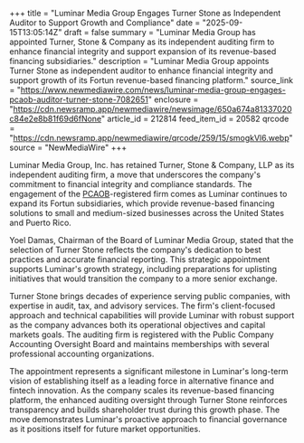 +++
title = "Luminar Media Group Engages Turner Stone as Independent Auditor to Support Growth and Compliance"
date = "2025-09-15T13:05:14Z"
draft = false
summary = "Luminar Media Group has appointed Turner, Stone & Company as its independent auditing firm to enhance financial integrity and support expansion of its revenue-based financing subsidiaries."
description = "Luminar Media Group appoints Turner Stone as independent auditor to enhance financial integrity and support growth of its Fortun revenue-based financing platform."
source_link = "https://www.newmediawire.com/news/luminar-media-group-engages-pcaob-auditor-turner-stone-7082651"
enclosure = "https://cdn.newsramp.app/newmediawire/newsimage/650a674a81337020c84e2e8b81f69d6fNone"
article_id = 212814
feed_item_id = 20582
qrcode = "https://cdn.newsramp.app/newmediawire/qrcode/259/15/smogkVl6.webp"
source = "NewMediaWire"
+++

<p>Luminar Media Group, Inc. has retained Turner, Stone & Company, LLP as its independent auditing firm, a move that underscores the company's commitment to financial integrity and compliance standards. The engagement of the <a href="https://pcaobus.org" rel="nofollow" target="_blank">PCAOB</a>-registered firm comes as Luminar continues to expand its Fortun subsidiaries, which provide revenue-based financing solutions to small and medium-sized businesses across the United States and Puerto Rico.</p><p>Yoel Damas, Chairman of the Board of Luminar Media Group, stated that the selection of Turner Stone reflects the company's dedication to best practices and accurate financial reporting. This strategic appointment supports Luminar's growth strategy, including preparations for uplisting initiatives that would transition the company to a more senior exchange.</p><p>Turner Stone brings decades of experience serving public companies, with expertise in audit, tax, and advisory services. The firm's client-focused approach and technical capabilities will provide Luminar with robust support as the company advances both its operational objectives and capital markets goals. The auditing firm is registered with the Public Company Accounting Oversight Board and maintains memberships with several professional accounting organizations.</p><p>The appointment represents a significant milestone in Luminar's long-term vision of establishing itself as a leading force in alternative finance and fintech innovation. As the company scales its revenue-based financing platform, the enhanced auditing oversight through Turner Stone reinforces transparency and builds shareholder trust during this growth phase. The move demonstrates Luminar's proactive approach to financial governance as it positions itself for future market opportunities.</p>